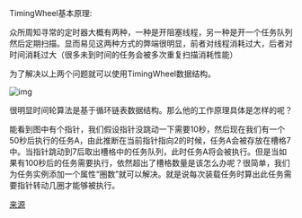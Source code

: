 TimingWheel基本原理:

  众所周知寻常的定时器大概有两种，一种是开阻塞线程，另一种是开一个任务队列然后定期扫描。显而易见这两种方式的弊端很明显，前者对线程消耗过大，后者对时间消耗过大（很多未到时间的任务会被多次重复扫描消耗性能）

  为了解决以上两个问题就可以使用TimingWheel数据结构。

![img](https://img-blog.csdn.net/20180608163933512?watermark/2/text/aHR0cHM6Ly9ibG9nLmNzZG4ubmV0L0VyaWNMWU4=/font/5a6L5L2T/fontsize/400/fill/I0JBQkFCMA==/dissolve/70)

 很明显时间轮算法是基于循环链表数据结构。那么他的工作原理具体是怎样的呢？

  能看到图中有个指针，我们假设指针没跳动一下需要10秒，然后现在我们有一个50秒后执行的任务A，由此推断在当前指针指向2的时候，任务A会被存放在槽格7中。当指针跳动到7后取出槽格中的任务队列，此时任务A将会被执行。但是当如果有100秒后的任务需要执行，依然超出了槽格数量是该怎么办呢？很简单，我们为任务实例添加一个属性“圈数”就可以解决。就是说每次装载任务时算出此任务需要指针转动几圈才能够被执行。



[来源](https://blog.csdn.net/EricLYN/article/details/80624521)